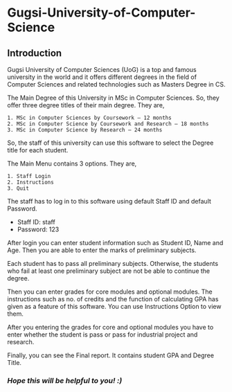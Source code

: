 # Gugsi-University-of-Computer-Science

## Introduction 

Gugsi University of Computer Sciences (UoG) is a top and famous university in the world and it offers different degrees in the field of Computer Sciences and related technologies such as Masters Degree in CS. 

The Main Degree of this University in MSc in Computer Sciences. So, they offer three degree titles of their main degree. They are, 

```
1. MSc in Computer Sciences by Coursework – 12 months 
2. MSc in Computer Science by Coursework and Research – 18 months 
3. MSc in Computer Science by Research – 24 months 
```

So, the staff of this university can use this software to select the Degree title for each student. 

The Main Menu contains 3 options. They are, 

```
1. Staff Login 
2. Instructions 
3. Quit 
```

The staff has to log in to this software using default Staff ID and default Password. 

* Staff ID: staff 
* Password:  123 

After login you can enter student information such as Student ID, Name and Age. Then you are able to enter the marks of preliminary subjects.  

Each student has to pass all preliminary subjects. Otherwise, the students who fail at least one preliminary subject are not be able to continue the degree. 

Then you can enter grades for core modules and optional modules. The instructions such as no. of credits and the function of calculating GPA has given as a feature of this software. You can use Instructions Option to view them. 

After you entering the grades for core and optional modules you have to enter whether the student is pass or pass for industrial project and research.  

Finally, you can see the Final report. It contains student GPA and Degree Title. 
 
### *Hope this will be helpful to you! :)* 
